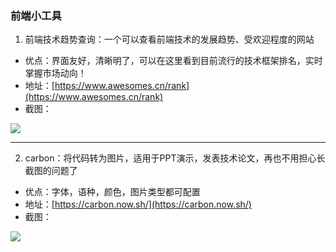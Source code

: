 ### 前端小工具

1. 前端技术趋势查询：一个可以查看前端技术的发展趋势、受欢迎程度的网站
+ 优点：界面友好，清晰明了，可以在这里看到目前流行的技术框架排名，实时掌握市场动向！
+ 地址：[https://www.awesomes.cn/rank](https://www.awesomes.cn/rank)
+ 截图：

![](https://oscimg.oschina.net/oscnet/up-0b6fff1a9228da46b18363a3b110efb5dd5.png)

---

2. carbon：将代码转为图片，适用于PPT演示，发表技术论文，再也不用担心长截图的问题了
+ 优点：字体，语种，颜色，图片类型都可配置
+ 地址：[https://carbon.now.sh/](https://carbon.now.sh/)
+ 截图：

![](https://oscimg.oschina.net/oscnet/up-c76c00195d8e60328d178c183e85c3fff6b.png)